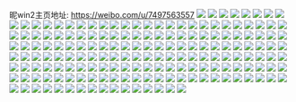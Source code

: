 昵win2主页地址: https://weibo.com/u/7497563557 
![](https://wx4.sinaimg.cn/mw2000/008bp0Mtgy1h82s3zhv2ij30u0140qbu.jpg) 
![](https://wx4.sinaimg.cn/mw2000/008bp0Mtgy1h82s41yqfsj30u0140tfq.jpg) 
![](https://wx4.sinaimg.cn/mw2000/008bp0Mtgy1h82s42zuj5j30u0140qac.jpg) 
![](https://wx4.sinaimg.cn/mw2000/008bp0Mtgy1h82s415joaj30u0140gtx.jpg) 
![](https://wx4.sinaimg.cn/mw2000/008bp0Mtgy1h82s3z3de1j30u0140gtn.jpg) 
![](https://wx4.sinaimg.cn/mw2000/008bp0Mtgy1h82s41hk8oj30u0140ahu.jpg) 
![](https://wx4.sinaimg.cn/mw2000/008bp0Mtgy1h82s42b0fbj30u012q131.jpg) 
![](https://wx4.sinaimg.cn/mw2000/008bp0Mtgy1h82s40jmc9j30u0140qej.jpg) 
![](https://wx4.sinaimg.cn/mw2000/008bp0Mtgy1h82s42kz3rj30u0140wml.jpg) 
![](https://wx4.sinaimg.cn/mw2000/008bp0Mtgy1h7y7cwnzghj30tz19010g.jpg) 
![](https://wx4.sinaimg.cn/mw2000/008bp0Mtgy1h7y7cwa859j30u0191dnm.jpg) 
![](https://wx4.sinaimg.cn/mw2000/008bp0Mtgy1h6tlnejl7bj33402c0npe.jpg) 
![](https://wx4.sinaimg.cn/mw2000/008bp0Mtgy1h6tlnrtvr2j32c0340nph.jpg) 
![](https://wx4.sinaimg.cn/mw2000/008bp0Mtgy1h6tlnuldisj32c03407wi.jpg) 
![](https://wx4.sinaimg.cn/mw2000/008bp0Mtgy1h6tlnd04v6j32c03404qs.jpg) 
![](https://wx4.sinaimg.cn/mw2000/008bp0Mtgy1h6tln9t5ssj32da35snpd.jpg) 
![](https://wx4.sinaimg.cn/mw2000/008bp0Mtgy1h6tlnvrzo3j33402c0x6p.jpg) 
![](https://wx4.sinaimg.cn/mw2000/008bp0Mtgy1h6tlnhs5v7j32c0340e85.jpg) 
![](https://wx4.sinaimg.cn/mw2000/008bp0Mtgy1h6tlnmexv3j32c0340qv9.jpg) 
![](https://wx4.sinaimg.cn/mw2000/008bp0Mtgy1h6tlnyrg79j32c0340hdv.jpg) 
![](https://wx4.sinaimg.cn/mw2000/008bp0Mtgy1h6tlks0s58j31o01wse81.jpg) 
![](https://wx4.sinaimg.cn/mw2000/008bp0Mtgy1h6tlkoq5dpj31j61jqnmq.jpg) 
![](https://wx4.sinaimg.cn/mw2000/008bp0Mtgy1h6skqzn6ipj32c0340h2r.jpg) 
![](https://wx4.sinaimg.cn/mw2000/008bp0Mtgy1h6skqwqrg4j32c0340hdu.jpg) 
![](https://wx4.sinaimg.cn/mw2000/008bp0Mtgy1h6skql4wk6j32c0359npd.jpg) 
![](https://wx4.sinaimg.cn/mw2000/008bp0Mtgy1h6skqnb3l0j32c0340e82.jpg) 
![](https://wx4.sinaimg.cn/mw2000/008bp0Mtgy1h6skqobpipj30zz0nfqps.jpg) 
![](https://wx4.sinaimg.cn/mw2000/008bp0Mtgy1h6skqttwicj32c0340kjo.jpg) 
![](https://wx4.sinaimg.cn/mw2000/008bp0Mtgy1h6skqqucipj32c033lnpf.jpg) 
![](https://wx4.sinaimg.cn/mw2000/008bp0Mtgy1h6skqvh8myj32c03407wk.jpg) 
![](https://wx4.sinaimg.cn/mw2000/008bp0Mtgy1h6skqrx8hyj32c03437wj.jpg) 
![](https://wx4.sinaimg.cn/mw2000/008bp0Mtgy1h6r7t9qdy3j30vk0l1wjq.jpg) 
![](https://wx4.sinaimg.cn/mw2000/008bp0Mtgy1h6r7tg17yvj31180u0gps.jpg) 
![](https://wx4.sinaimg.cn/mw2000/008bp0Mtgy1h6r7tdxpuij30u0140gqb.jpg) 
![](https://wx4.sinaimg.cn/mw2000/008bp0Mtgy1h6r7tf18sij30u0140ak9.jpg) 
![](https://wx4.sinaimg.cn/mw2000/008bp0Mtgy1h6r7tamj53j30u00u0123.jpg) 
![](https://wx4.sinaimg.cn/mw2000/008bp0Mtgy1h6r7tbqs8tj30u010atk3.jpg) 
![](https://wx4.sinaimg.cn/mw2000/008bp0Mtgy1h6r7tunj5aj30u0140jv9.jpg) 
![](https://wx4.sinaimg.cn/mw2000/008bp0Mtgy1h6r7tcv23pj30u0141gxv.jpg) 
![](https://wx4.sinaimg.cn/mw2000/008bp0Mtgy1h6r7t7tngwj30u014eak6.jpg) 
![](https://wx4.sinaimg.cn/mw2000/008bp0Mtgy1h6r7t91gphj30u00xqdoz.jpg) 
![](https://wx4.sinaimg.cn/mw2000/008bp0Mtgy1h59hknjsjlj32a72a7npd.jpg) 
![](https://wx4.sinaimg.cn/mw2000/008bp0Mtgy1h59hkqrjxhj32c02c0u0x.jpg) 
![](https://wx4.sinaimg.cn/mw2000/008bp0Mtgy1h59hkplrr9j32c03401kz.jpg) 
![](https://wx4.sinaimg.cn/mw2000/008bp0Mtgy1h3qm12fvhgj32c83407wi.jpg) 
![](https://wx4.sinaimg.cn/mw2000/008bp0Mtgy1h3qm10cy50j31gr1wehdt.jpg) 
![](https://wx4.sinaimg.cn/mw2000/008bp0Mtgy1h3qm116v2gj31hc1vhhdt.jpg) 
![](https://wx4.sinaimg.cn/mw2000/008bp0Mtgy1h35o1qnv4pj30u0140qcd.jpg) 
![](https://wx4.sinaimg.cn/mw2000/008bp0Mtgy1h35o1ppcytj30u0140n6w.jpg) 
![](https://wx4.sinaimg.cn/mw2000/008bp0Mtgy1h317xdldfdj3280280npd.jpg) 
![](https://wx4.sinaimg.cn/mw2000/008bp0Mtgy1h317x9pt5nj31o0280hdv.jpg) 
![](https://wx4.sinaimg.cn/mw2000/008bp0Mtgy1h317xcbe6lj329i1p6qv6.jpg) 
![](https://wx4.sinaimg.cn/mw2000/008bp0Mtgy1h1v9nvlroij30u014010p.jpg) 
![](https://wx4.sinaimg.cn/mw2000/008bp0Mtgy1h1v9nxzilzj30u0140105.jpg) 
![](https://wx4.sinaimg.cn/mw2000/008bp0Mtgy1h1v9o2i5raj30u01407e5.jpg) 
![](https://wx4.sinaimg.cn/mw2000/008bp0Mtgy1h1v9nwlrofj30u0140129.jpg) 
![](https://wx4.sinaimg.cn/mw2000/008bp0Mtgy1h1v9nu2sjyj30u01400xp.jpg) 
![](https://wx4.sinaimg.cn/mw2000/008bp0Mtgy1h1ugb9x5htj31o01yix6p.jpg) 
![](https://wx4.sinaimg.cn/mw2000/008bp0Mtgy1h1ugbd8axrj31o0280npe.jpg) 
![](https://wx4.sinaimg.cn/mw2000/008bp0Mtgy1h1ugakkhewj31o01o0kjl.jpg) 
![](https://wx4.sinaimg.cn/mw2000/008bp0Mtgy1h1ugampz6uj32dc1qcnpd.jpg) 
![](https://wx4.sinaimg.cn/mw2000/008bp0Mtgy1h1ugahit2uj32c02c0x6p.jpg) 
![](https://wx4.sinaimg.cn/mw2000/008bp0Mtgy1h1ugalo4o7j32dc1sce81.jpg) 
![](https://wx4.sinaimg.cn/mw2000/008bp0Mtgy1h1ugaiq6mpj30xc27okdf.jpg) 
![](https://wx4.sinaimg.cn/mw2000/008bp0Mtgy1h1tb675niij324q2vyx6q.jpg) 
![](https://wx4.sinaimg.cn/mw2000/008bp0Mtgy1h1tb6g4wtpj32c0340x6s.jpg) 
![](https://wx4.sinaimg.cn/mw2000/008bp0Mtgy1h1tb64q5waj315o334u0x.jpg) 
![](https://wx4.sinaimg.cn/mw2000/008bp0Mtgy1h1tb5y9yqcj31o0280e83.jpg) 
![](https://wx4.sinaimg.cn/mw2000/008bp0Mtgy1h1tb5txg8zj329x340qv7.jpg) 
![](https://wx4.sinaimg.cn/mw2000/008bp0Mtgy1h1tb6b7lboj32c0340qv7.jpg) 
![](https://wx4.sinaimg.cn/mw2000/008bp0Mtgy1h1tb62c4igj315o2etkjl.jpg) 
![](https://wx4.sinaimg.cn/mw2000/008bp0Mtgy1h1tb60gxrkj315o334u0x.jpg) 
![](https://wx4.sinaimg.cn/mw2000/008bp0Mtgy1h1tb6lxdlrj32c0340qv9.jpg) 
![](https://wx4.sinaimg.cn/mw2000/008bp0Mtgy1h1tb8prrnzj32c0340nph.jpg) 
![](https://wx4.sinaimg.cn/mw2000/008bp0Mtgy1h1tb8v67maj32c0340e85.jpg) 
![](https://wx4.sinaimg.cn/mw2000/008bp0Mtgy1h1tb8k56l6j32c0340e85.jpg) 
![](https://wx4.sinaimg.cn/mw2000/008bp0Mtgy1h1l9xso1vyj31o02804qr.jpg) 
![](https://wx4.sinaimg.cn/mw2000/008bp0Mtgy1h1l9xu8bmhj31o026yb2b.jpg) 
![](https://wx4.sinaimg.cn/mw2000/008bp0Mtgy1h1douwpnxmj31o01o04qp.jpg) 
![](https://wx4.sinaimg.cn/mw2000/008bp0Mtgy1h1doutu6b5j31o02807wh.jpg) 
![](https://wx4.sinaimg.cn/mw2000/008bp0Mtgy1h1douvos0yj31o0280x6q.jpg) 
![](https://wx4.sinaimg.cn/mw2000/008bp0Mtgy1h0ojdggh2pj3280280x6p.jpg) 
![](https://wx4.sinaimg.cn/mw2000/008bp0Mtgy1gzhz3mvyazj30u014wka6.jpg) 
![](https://wx4.sinaimg.cn/mw2000/008bp0Mtgy1gzhz3mhmchj30u00u0nab.jpg) 
![](https://wx4.sinaimg.cn/mw2000/008bp0Mtgy1gzhzi7dpx7j31o01o0b29.jpg) 
![](https://wx4.sinaimg.cn/mw2000/008bp0Mtgy1gzhzibulrsj32wt2wtkjp.jpg) 
![](https://wx4.sinaimg.cn/mw2000/008bp0Mtgy1gzhzif0youj32c02c04qs.jpg) 
![](https://wx4.sinaimg.cn/mw2000/008bp0Mtgy1gzhzj2apmkj3340340b2f.jpg) 
![](https://wx4.sinaimg.cn/mw2000/008bp0Mtgy1gzhzi6c756j33403401l4.jpg) 
![](https://wx4.sinaimg.cn/mw2000/008bp0Mtgy1gzhzj3c5odj31o01o07wh.jpg) 
![](https://wx4.sinaimg.cn/mw2000/008bp0Mtgy1gz3ot4vvzzj31s2280x6t.jpg) 
![](https://wx4.sinaimg.cn/mw2000/008bp0Mtgy1gz3osy52cvj31o4280hdu.jpg) 
![](https://wx4.sinaimg.cn/mw2000/008bp0Mtgy1gz3ot9lsnqj32ct340b2c.jpg) 
![](https://wx4.sinaimg.cn/mw2000/008bp0Mtgy1gz3ot020lpj32c12zpnpf.jpg) 
![](https://wx4.sinaimg.cn/mw2000/008bp0Mtgy1gz1pmbbfykj31o02804qq.jpg) 
![](https://wx4.sinaimg.cn/mw2000/008bp0Mtgy1gz1pmcpwv0j31o0280e81.jpg) 
![](https://wx4.sinaimg.cn/mw2000/008bp0Mtgy1gz0sraqdjhj30u014016w.jpg) 
![](https://wx4.sinaimg.cn/mw2000/008bp0Mtgy1gz0sra9cknj31o025ub29.jpg) 
![](https://wx4.sinaimg.cn/mw2000/008bp0Mtgy1gz0sr9fjwtj31n327z1ky.jpg) 
![](https://wx4.sinaimg.cn/mw2000/008bp0Mtgy1gx3e6qi879j31o02801ky.jpg) 
![](https://wx4.sinaimg.cn/mw2000/008bp0Mtgy1gx3e78m6p8j31o0280x6p.jpg) 
![](https://wx4.sinaimg.cn/mw2000/008bp0Mtgy1gx3e6x6l8rj315o1ygb29.jpg) 
![](https://wx4.sinaimg.cn/mw2000/008bp0Mtgy1gx3e6v3zh7j315o2bc4qq.jpg) 
![](https://wx4.sinaimg.cn/mw2000/008bp0Mtgy1gx3e6zynscj315o2etu0x.jpg) 
![](https://wx4.sinaimg.cn/mw2000/008bp0Mtgy1gx3e73jjcbj315o334kjm.jpg) 
![](https://wx4.sinaimg.cn/mw2000/008bp0Mtgy1gx3e7fbawuj315o1qie81.jpg) 
![](https://wx4.sinaimg.cn/mw2000/008bp0Mtgy1gwwbadsxayj31o01o0hdt.jpg) 
![](https://wx4.sinaimg.cn/mw2000/008bp0Mtgy1gwwbachoaqj31o01o01ky.jpg) 
![](https://wx4.sinaimg.cn/mw2000/008bp0Mtgy1gwwbabb28sj31o01o0qv5.jpg) 
![](https://wx4.sinaimg.cn/mw2000/008bp0Mtgy1gwwbbfma2zj31o0280e82.jpg) 
![](https://wx4.sinaimg.cn/mw2000/008bp0Mtgy1gwwba8fzmij32c03417wl.jpg) 
![](https://wx4.sinaimg.cn/mw2000/008bp0Mtgy1gw3jaoy0jlj31o01o07wh.jpg) 
![](https://wx4.sinaimg.cn/mw2000/008bp0Mtgy1gw3japjpvzj31o01o0hdt.jpg) 
![](https://wx4.sinaimg.cn/mw2000/008bp0Mtgy1gw3jaqzzicj31o02804qq.jpg) 
![](https://wx4.sinaimg.cn/mw2000/008bp0Mtgy1gw3jao49i2j31o01o07wh.jpg) 
![](https://wx4.sinaimg.cn/mw2000/008bp0Mtgy1gvoj1yg9kzj62bz340b2b02.jpg) 
![](https://wx4.sinaimg.cn/mw2000/008bp0Mtgy1gu7u6ezw1vj31400u0gw0.jpg) 
![](https://wx4.sinaimg.cn/mw2000/008bp0Mtgy1gu7u6earcnj32c02c0kjl.jpg) 
![](https://wx4.sinaimg.cn/mw2000/008bp0Mtgy1gu7u6fxk7wj30u0140wvk.jpg) 
![](https://wx4.sinaimg.cn/mw2000/008bp0Mtgy1gsyynlic10j60wi1ya1kx02.jpg) 
![](https://wx4.sinaimg.cn/mw2000/008bp0Mtgy1gsyynkrhyij30wi1ya1g6.jpg) 
![](https://wx4.sinaimg.cn/mw2000/008bp0Mtgy1gsyynfhmztj31o01o0npd.jpg) 
![](https://wx4.sinaimg.cn/mw2000/008bp0Mtgy1gsyyng3p2cj31o01o0kjl.jpg) 
![](https://wx4.sinaimg.cn/mw2000/008bp0Mtgy1gsyyneknljj32c02c0kjl.jpg) 
![](https://wx4.sinaimg.cn/mw2000/008bp0Mtgy1gsyynk6b53j31o01o0e82.jpg) 
![](https://wx4.sinaimg.cn/mw2000/008bp0Mtgy1gsyynx11lsj31o01ly4qq.jpg) 
![](https://wx4.sinaimg.cn/mw2000/008bp0Mtgy1gshccvg4fkj31o02121l1.jpg) 
![](https://wx4.sinaimg.cn/mw2000/008bp0Mtgy1gshcct3cgcj31o0280nph.jpg) 
![](https://wx4.sinaimg.cn/mw2000/008bp0Mtgy1gs2c90jt0yj31sh2dckjq.jpg) 
![](https://wx4.sinaimg.cn/mw2000/008bp0Mtgy1grpp3jvywlj31o0248hdt.jpg) 
![](https://wx4.sinaimg.cn/mw2000/008bp0Mtgy1grpp3lwq90j31o0280kjo.jpg) 
![](https://wx4.sinaimg.cn/mw2000/008bp0Mtgy1gql8vk33d0j32dc2dcqvb.jpg) 
![](https://wx4.sinaimg.cn/mw2000/008bp0Mtgy1gql8vi35pjj31s02dce85.jpg) 
![](https://wx4.sinaimg.cn/mw2000/008bp0Mtgy1gpp7zkni7uj32c02c0x6w.jpg) 
![](https://wx4.sinaimg.cn/mw2000/008bp0Mtgy1gpp807qxkbj31rb2dckjq.jpg) 
![](https://wx4.sinaimg.cn/mw2000/008bp0Mtgy1gpp7zemo4rj31o01o0x6s.jpg) 
![](https://wx4.sinaimg.cn/mw2000/008bp0Mtgy1gpp7zhp2p3j31o01o0hdx.jpg) 
![](https://wx4.sinaimg.cn/mw2000/008bp0Mtgy1gpp7zv6w9wj32c02c0e89.jpg) 
![](https://wx4.sinaimg.cn/mw2000/008bp0Mtgy1gpp7zyatpqj32c02c01l5.jpg) 
![](https://wx4.sinaimg.cn/mw2000/008bp0Mtgy1gpp801el8xj32c02c0he0.jpg) 
![](https://wx4.sinaimg.cn/mw2000/008bp0Mtgy1gpp804s3c0j32dc1s04qu.jpg) 
![](https://wx4.sinaimg.cn/mw2000/008bp0Mtgy1gpn5p1duhxj32c02c0npn.jpg) 
![](https://wx4.sinaimg.cn/mw2000/008bp0Mtgy1gpn5mqyslpj31s02dcx6u.jpg) 
![](https://wx4.sinaimg.cn/mw2000/008bp0Mtgy1gpn5n4pgwgj31s02dc4qu.jpg) 
![](https://wx4.sinaimg.cn/mw2000/008bp0Mtgy1gpn5nwjoc6j32c02c0npk.jpg) 
![](https://wx4.sinaimg.cn/mw2000/008bp0Mtgy1gpn5o63t3kj32c02c0kjl.jpg) 
![](https://wx4.sinaimg.cn/mw2000/008bp0Mtgy1gpn5o42oy7j31s02dchdy.jpg) 
![](https://wx4.sinaimg.cn/mw2000/008bp0Mtgy1gpn5ok995oj32c02c0npk.jpg) 
![](https://wx4.sinaimg.cn/mw2000/008bp0Mtgy1gpn5odpp0hj32c02c01l6.jpg) 
![](https://wx4.sinaimg.cn/mw2000/008bp0Mtgy1gpn5mwhvg5j31o01o0u0z.jpg) 
![](https://wx4.sinaimg.cn/mw2000/008bp0Mtgy1gpn5mghd78j32c02c0npj.jpg) 
![](https://wx4.sinaimg.cn/mw2000/008bp0Mtgy1gpn5mlmfy5j31s02dcqv9.jpg) 
![](https://wx4.sinaimg.cn/mw2000/008bp0Mtgy1gp02bhuc42j31o01o0u0z.jpg) 
![](https://wx4.sinaimg.cn/mw2000/008bp0Mtgy1gp02bqvf47j31o01o0e83.jpg) 
![](https://wx4.sinaimg.cn/mw2000/008bp0Mtgy1goxlqukvhpj31o01o0kjl.jpg) 
![](https://wx4.sinaimg.cn/mw2000/008bp0Mtgy1gnwho2b6ydj31o0280npd.jpg) 
![](https://wx4.sinaimg.cn/mw2000/008bp0Mtgy1gnij3u7j9tj31ny22xb2a.jpg) 
![](https://wx4.sinaimg.cn/mw2000/008bp0Mtgy1gnij3s3x6kj31k2230x6p.jpg) 
![](https://wx4.sinaimg.cn/mw2000/008bp0Mtgy1gnij3qaly7j31k8230u0x.jpg) 
![](https://wx4.sinaimg.cn/mw2000/008bp0Mtgy1gnhmjl1cfij3271307u0x.jpg) 
![](https://wx4.sinaimg.cn/mw2000/008bp0Mtgy1gnep49hg88j31nc280npd.jpg) 
![](https://wx4.sinaimg.cn/mw2000/008bp0Mtgy1gnep48ku1uj32801o07wl.jpg) 
![](https://wx4.sinaimg.cn/mw2000/008bp0Mtgy1gnep4ag2ppj327g2807wi.jpg) 
![](https://wx4.sinaimg.cn/mw2000/008bp0Mtgy1gna4kdq7bpj32c0340e87.jpg) 
![](https://wx4.sinaimg.cn/mw2000/008bp0Mtgy1gna4kt1f7ij32c0340e87.jpg) 
![](https://wx4.sinaimg.cn/mw2000/008bp0Mtgy1gn2mxo0ekfj31o01o0qv5.jpg) 
![](https://wx4.sinaimg.cn/mw2000/008bp0Mtgy1gn2mxg98o7j31o01o0hdt.jpg) 
![](https://wx4.sinaimg.cn/mw2000/008bp0Mtgy1gmz7xy7go5j31o0280qv6.jpg) 
![](https://wx4.sinaimg.cn/mw2000/008bp0Mtgy1gmqxgg3vcmj31o01o04qq.jpg) 
![](https://wx4.sinaimg.cn/mw2000/008bp0Mtgy1gmqxg7ltdgj32c02c04qq.jpg) 
![](https://wx4.sinaimg.cn/mw2000/008bp0Mtgy1gmqxg88ymcj31k21nzqtk.jpg) 
![](https://wx4.sinaimg.cn/mw2000/008bp0Mtgy1gmqxgb93qoj31mw1o04qp.jpg) 
![](https://wx4.sinaimg.cn/mw2000/008bp0Mtgy1gm9pd4og2zj31o01o01jk.jpg) 
![](https://wx4.sinaimg.cn/mw2000/008bp0Mtgy1gm9pc2mm4kj31691kwwzk.jpg) 
